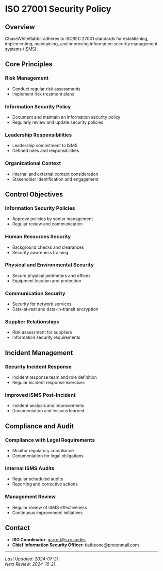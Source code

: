 # ISO 27001 Security Policy

## Overview
ChaseWhiteRabbit adheres to ISO/IEC 27001 standards for establishing, implementing, maintaining, and improving information security management systems (ISMS).

## Core Principles

### Risk Management
- Conduct regular risk assessments
- Implement risk treatment plans

### Information Security Policy
- Document and maintain an information security policy
- Regularly review and update security policies

### Leadership Responsibilities
- Leadership commitment to ISMS
- Defined roles and responsibilities

### Organizational Context
- Internal and external context consideration
- Stakeholder identification and engagement

## Control Objectives

### Information Security Policies
- Approve policies by senior management
- Regular review and communication

### Human Resources Security
- Background checks and clearances
- Security awareness training

### Physical and Environmental Security
- Secure physical perimeters and offices
- Equipment location and protection

### Communication Security
- Security for network services
- Data-at-rest and data-in-transit encryption

### Supplier Relationships
- Risk assessment for suppliers
- Information security requirements

## Incident Management

### Security Incident Response
- Incident response team and role definition
- Regular incident response exercises

### Improved ISMS Post-Incident
- Incident analysis and improvements
- Documentation and lessons learned

## Compliance and Audit

### Compliance with Legal Requirements
- Monitor regulatory compliance
- Documentation for legal obligations

### Internal ISMS Audits
- Regular scheduled audits
- Reporting and corrective actions

### Management Review
- Regular review of ISMS effectiveness
- Continuous improvement initiatives

## Contact

- **ISO Coordinator**: garrett@sxc.codes
- **Chief Information Security Officer**: tiatheone@protonmail.com

---
*Last Updated: 2024-07-21*  
*Next Review: 2024-10-21*

